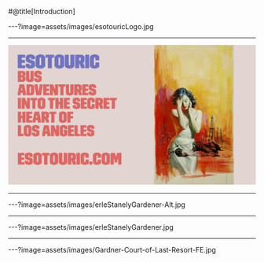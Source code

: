 #@title[Introduction]

---?image=assets/images/esotouricLogo.jpg


---

![Logo](assets/images/esotouricLogo.jpg)


---



---?image=assets/images/erleStanelyGardener-Alt.jpg

---

---?image=assets/images/erleStanelyGardener.jpg

---

---?image=assets/images/Gardner-Court-of-Last-Resort-FE.jpg